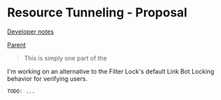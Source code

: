 # Resource Tunneling - Proposal

[Developer notes](../for%20devs/methods/Resource%20Tunneling.md)

[Parent]()

> This is simply one part of the

I'm working on an alternative to the Filter Lock's default Link Bot Locking behavior for verifying users.

`TODO: ...`

